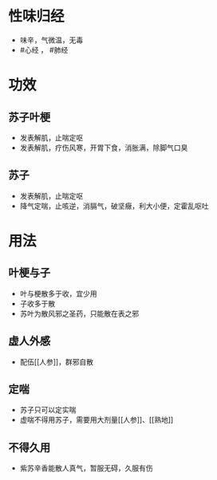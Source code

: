 # 性味归经
- 味辛，气微温，无毒
- #心经 ， #肺经 
# 功效
## 苏子叶梗
- 发表解肌，止喘定呕
- 发表解肌，疗伤风寒，开胃下食，消胀满，除脚气口臭
## 苏子
- 发表解肌，止喘定呕
- 降气定喘，止咳逆，消膈气，破坚癥，利大小便，定霍乱呕吐
# 用法
## 叶梗与子
- 叶与梗散多于收，宜少用
- 子收多于散
- 苏叶为散风邪之圣药，只能散在表之邪
## 虚人外感
- 配伍[[人参]]，群邪自散
## 定喘
- 苏子只可以定实喘
- 虚喘不得用苏子，需要用大剂量[[人参]]、[[熟地]]
## 不得久用
- 紫苏辛香能散人真气，暂服无碍，久服有伤